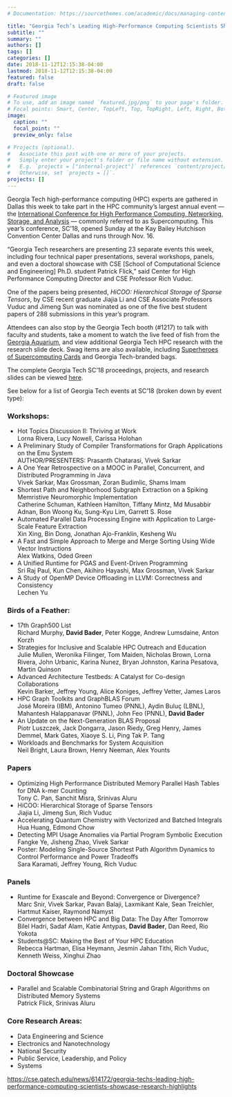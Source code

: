 ```yaml
---
# Documentation: https://sourcethemes.com/academic/docs/managing-content/

title: "Georgia Tech’s Leading High-Performance Computing Scientists Showcase Research Highlights at Supercomputing 2018"
subtitle: ""
summary: ""
authors: []
tags: []
categories: []
date: 2018-11-12T12:15:38-04:00
lastmod: 2018-11-12T12:15:38-04:00
featured: false
draft: false

# Featured image
# To use, add an image named `featured.jpg/png` to your page's folder.
# Focal points: Smart, Center, TopLeft, Top, TopRight, Left, Right, BottomLeft, Bottom, BottomRight.
image:
  caption: ""
  focal_point: ""
  preview_only: false

# Projects (optional).
#   Associate this post with one or more of your projects.
#   Simply enter your project's folder or file name without extension.
#   E.g. `projects = ["internal-project"]` references `content/project/deep-learning/index.md`.
#   Otherwise, set `projects = []`.
projects: []
---
```


Georgia Tech high-performance computing (HPC) experts are gathered in Dallas this week to take part in the HPC community’s largest annual event — the [International Conference for High Performance Computing, Networking, Storage, and Analysis](https://sc18.supercomputing.org/) — commonly referred to as Supercomputing. This year’s conference, SC’18, opened Sunday at the Kay Bailey Hutchison Convention Center Dallas and runs through Nov. 16. 

“Georgia Tech researchers are presenting 23 separate events this week, including four technical paper presentations, several workshops, panels, and even a doctoral showcase with CSE [School of Computational Science and Engineering] Ph.D. student Patrick Flick,” said Center for High Performance Computing Director and CSE Professor Rich Vuduc.  

One of the papers being presented, *HiCOO: Hierarchical Storage of Sparse Tensors*, by CSE recent graduate Jiajia Li and CSE Associate Professors Vuduc and Jimeng Sun was nominated as one of the five best student papers of 288 submissions in this year’s program.

Attendees can also stop by the Georgia Tech booth (#1217) to talk with faculty and students, take a moment to watch the live feed of fish from the [Georgia Aquarium](https://www.georgiaaquarium.org/), and view additional Georgia Tech HPC research with the research slide deck. Swag items are also available, including [Superheroes of Supercomputing Cards](https://www.cc.gatech.edu/content/superheroes-supercomputing) and Georgia Tech-branded bags.  

The complete Georgia Tech SC’18 proceedings, projects, and research slides can be viewed [here](https://spark.adobe.com/page/nUNKgdyX5xsox/).

See below for a list of Georgia Tech events at SC’18 (broken down by event type):

### Workshops: ###

* Hot Topics Discussion II: Thriving at Work   
Lorna Rivera, Lucy Nowell, Carissa Holohan
* A Preliminary Study of Compiler Transformations for Graph Applications on the Emu System   
AUTHOR/PRESENTERS: Prasanth Chatarasi, Vivek Sarkar
* A One Year Retrospective on a MOOC in Parallel, Concurrent, and Distributed Programming in Java   
Vivek Sarkar, Max Grossman, Zoran Budimlic, Shams Imam
* Shortest Path and Neighborhood Subgraph Extraction on a Spiking Memristive Neuromorphic Implementation   
Catherine Schuman, Kathleen Hamilton, Tiffany Mintz, Md Musabbir Adnan, Bon Woong Ku, Sung-Kyu Lim, Garrett S. Rose
* Automated Parallel Data Processing Engine with Application to Large-Scale Feature Extraction   
Xin Xing, Bin Dong, Jonathan Ajo-Franklin, Kesheng Wu
* A Fast and Simple Approach to Merge and Merge Sorting Using Wide Vector Instructions   
Alex Watkins, Oded Green
* A Unified Runtime for PGAS and Event-Driven Programming   
Sri Raj Paul, Kun Chen, Akihiro Hayashi, Max Grossman, Vivek Sarkar
* A Study of OpenMP Device Offloading in LLVM: Correctness and Consistency   
Lechen Yu

### Birds of a Feather: ###

* 17th Graph500 List   
Richard Murphy, **David Bader**, Peter Kogge, Andrew Lumsdaine, Anton Korzh
* Strategies for Inclusive and Scalable HPC Outreach and Education   
Julie Mullen, Weronika Filinger, Tom Maiden, Nicholas Brown, Lorna Rivera, John Urbanic, Karina Nunez, Bryan Johnston, Karina Pesatova, Martin Quinson
* Advanced Architecture Testbeds: A Catalyst for Co-design Collaborations   
Kevin Barker, Jeffrey Young, Alice Koniges, Jeffrey Vetter, James Laros
* HPC Graph Toolkits and GraphBLAS Forum   
José Moreira (IBM), Antonino Tumeo (PNNL), Aydin Buluç (LBNL), Mahantesh Halappanavar (PNNL), John Feo (PNNL), **David Bader**
* An Update on the Next-Generation BLAS Proposal   
Piotr Luszczek, Jack Dongarra, Jason Riedy, Greg Henry, James Demmel, Mark Gates, Xiaoye S. Li, Ping Tak P. Tang
* Workloads and Benchmarks for System Acquisition   
Neil Bright, Laura Brown, Henry Neeman, Alex Younts

### Papers ###

* Optimizing High Performance Distributed Memory Parallel Hash Tables for DNA k-mer Counting   
Tony C. Pan, Sanchit Misra, Srinivas Aluru
* HiCOO: Hierarchical Storage of Sparse Tensors   
Jiajia Li, Jimeng Sun, Rich Vuduc
* Accelerating Quantum Chemistry with Vectorized and Batched Integrals   
Hua Huang, Edmond Chow
* Detecting MPI Usage Anomalies via Partial Program Symbolic Execution   
Fangke Ye, Jisheng Zhao, Vivek Sarkar
* Poster: Modeling Single-Source Shortest Path Algorithm Dynamics to Control Performance and Power Tradeoffs   
Sara Karamati, Jeffrey Young, Rich Vuduc

### Panels ###

* Runtime for Exascale and Beyond: Convergence or Divergence?   
Marc Snir, Vivek Sarkar, Pavan Balaji, Laxmikant Kale, Sean Treichler, Hartmut Kaiser, Raymond Namyst
* Convergence between HPC and Big Data: The Day After Tomorrow   
Bilel Hadri, Sadaf Alam, Katie Antypas, **David Bader**, Dan Reed, Rio Yokota
* Students@SC: Making the Best of Your HPC Education   
Rebecca Hartman, Elisa Heymann, Jesmin Jahan Tithi, Rich Vuduc, Kenneth Weiss, Xinghui Zhao

### Doctoral Showcase ###

* Parallel and Scalable Combinatorial String and Graph Algorithms on Distributed Memory Systems   
Patrick Flick, Srinivas Aluru

### Core Research Areas: ###

* Data Engineering and Science
* Electronics and Nanotechnology
* National Security
* Public Service, Leadership, and Policy
* Systems

https://cse.gatech.edu/news/614172/georgia-techs-leading-high-performance-computing-scientists-showcase-research-highlights
